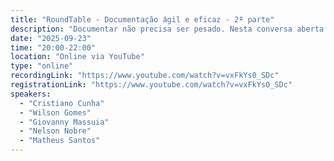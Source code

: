 ```yaml
---
title: "RoundTable - Documentação ágil e eficaz - 2ª parte"
description: "Documentar não precisa ser pesado. Nesta conversa aberta vamos partilhar experiências, práticas e ferramentas para criar documentação simples, prática e útil no dia a dia da equipa. O suficiente, no momento certo."
date: "2025-09-23"
time: "20:00-22:00"
location: "Online via YouTube"
type: "online"
recordingLink: "https://www.youtube.com/watch?v=vxFkYs0_SDc"
registrationLink: "https://www.youtube.com/watch?v=vxFkYs0_SDc"
speakers:
  - "Cristiano Cunha"
  - "Wilson Gomes"
  - "Giovanny Massuia"
  - "Nelson Nobre"
  - "Matheus Santos"
---
```

